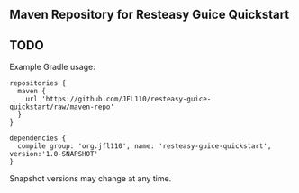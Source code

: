 ##  Maven Repository for Resteasy Guice Quickstart

## TODO

Example Gradle usage:
~~~~
repositories { 
  maven {
    url 'https://github.com/JFL110/resteasy-guice-quickstart/raw/maven-repo'
  }
}

dependencies {
  compile group: 'org.jfl110', name: 'resteasy-guice-quickstart', version:'1.0-SNAPSHOT'
}
~~~~

Snapshot versions may change at any time.
